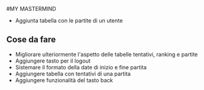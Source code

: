 #MY MASTERMIND

- Aggiunta tabella con le partite di un utente

## Cose da fare
- Migliorare ulteriormente l'aspetto delle tabelle tentativi, ranking e partite
- Aggiungere tasto per il logout
- Sistemare il formato della date di inizio e fine partita
- Aggiungere tabella con tentativi di una partita
- Aggiungere funzionalità del tasto back